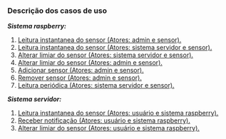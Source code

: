 ### Descrição dos casos de uso

***Sistema raspberry:***

1. [Leitura instantanea do sensor (Atores: admin e sensor).](./descricao-casos-de-uso/sistema-raspberry/leitura-instantanea-admin.md)
2. [Leitura instantanea do sensor (Atores: sistema servidor e sensor).](./descricao-casos-de-uso/sistema-raspberry/leitura-instantanea-servidor.md)
3. [Alterar limiar do sensor (Atores: sistema servidor e sensor).](./descricao-casos-de-uso/sistema-raspberry/alterar-limiar-servidor.md)
4. [Alterar limiar do sensor (Atores: admin e sensor).](./descricao-casos-de-uso/sistema-raspberry/alterar-limiar-admin.md)
5. [Adicionar sensor (Atores: admin e sensor).](./descricao-casos-de-uso/sistema-raspberry/adicionar-sensor-admin.md)
6. [Remover sensor (Atores: admin e sensor).](./descricao-casos-de-uso/sistema-raspberry/remover-sensor-admin.md)
7. [Leitura periódica (Atores: sistema servidor e sensor).](./descricao-casos-de-uso/sistema-raspberry/leitura-periodica-servidor.md)



***Sistema servidor:***

1. [Leitura instantanea do sensor (Atores: usuário e sistema raspberry).](./descricao-casos-de-uso/sistema-servidor/leitura-instantanea-servidor.md)
2. [Receber notificação (Atores: usuário e sistema raspberry).](./descricao-casos-de-uso/sistema-servidor/receber-notificacao-servidor.md)
3. [Alterar limiar do sensor (Atores: usuário e sistema raspberry).](./descricao-casos-de-uso/sistema-servidor/alterar-limiar-servidor.md)